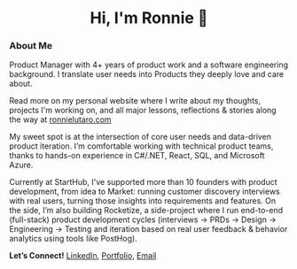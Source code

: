 <h1 align="center">Hi, I'm Ronnie 👋</h1>

### About Me

Product Manager with 4+ years of product work and a software engineering background. I translate user needs into Products they deeply love and care about. 

Read more on my personal website where I write about my thoughts, projects I'm working on, and all major lessons, reflections & stories along the way at [ronnielutaro.com](ronnielutaro.com)

My sweet spot is at the intersection of core user needs and data-driven product iteration. I’m comfortable working with technical product teams, thanks to hands-on experience in C#/.NET, React, SQL, and Microsoft Azure.

Currently at StartHub, I've supported more than 10 founders with product development, from idea to Market: running customer discovery interviews with real users, turning those insights into requirements and features. On the side, I’m also building Rocketize, a side-project where I run end-to-end (full-stack) product development cycles (interviews → PRDs → Design → Engineering → Testing and iteration based on real user feedback & behavior analytics using tools like PostHog).

**Let’s Connect!** [LinkedIn](https://www.linkedin.com/in/ronnie-lutaro-b73240aa/), [Portfolio](https://ronnielutaro.com), [Email](mailto:r.lutaro@rocketizetech.com)
